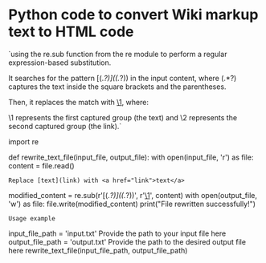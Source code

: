 # Python code to convert Wiki markup text to HTML code

`using the re.sub function from the re module to perform a regular expression-based substitution.

It searches for the pattern \[(.*?)\]\((.*?)\) in the input content, where (.*?) captures the text inside the square brackets and the parentheses.

Then, it replaces the match with <a href="\2">\1</a>, where:

\1 represents the first captured group (the text) and \2 represents the second captured group (the link).`

import re

def rewrite_text_file(input_file, output_file):
    with open(input_file, 'r') as file:
        content = file.read()   
        
  
 `Replace [text](link) with <a href="link">text</a>`
 
   modified_content = re.sub(r'\[(.*?)\]\((.*?)\)', r'<a href="\2">\1</a>', content)
    with open(output_file, 'w') as file:
        file.write(modified_content)
    print("File rewritten successfully!")

`Usage example`

input_file_path = 'input.txt'   Provide the path to your input file here
output_file_path = 'output.txt' Provide the path to the desired output file here
rewrite_text_file(input_file_path, output_file_path)
